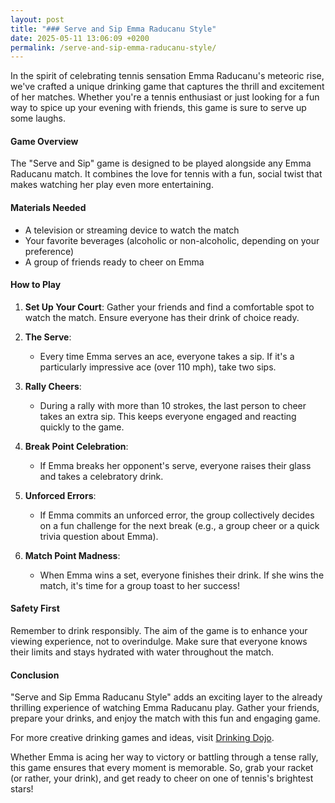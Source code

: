```yaml
---
layout: post
title: "### Serve and Sip Emma Raducanu Style"
date: 2025-05-11 13:06:09 +0200
permalink: /serve-and-sip-emma-raducanu-style/
---
```



In the spirit of celebrating tennis sensation Emma Raducanu's meteoric rise, we've crafted a unique drinking game that captures the thrill and excitement of her matches. Whether you're a tennis enthusiast or just looking for a fun way to spice up your evening with friends, this game is sure to serve up some laughs.

#### Game Overview

The "Serve and Sip" game is designed to be played alongside any Emma Raducanu match. It combines the love for tennis with a fun, social twist that makes watching her play even more entertaining.

#### Materials Needed

- A television or streaming device to watch the match
- Your favorite beverages (alcoholic or non-alcoholic, depending on your preference)
- A group of friends ready to cheer on Emma

#### How to Play

1. **Set Up Your Court**: Gather your friends and find a comfortable spot to watch the match. Ensure everyone has their drink of choice ready.

2. **The Serve**: 
   - Every time Emma serves an ace, everyone takes a sip. If it's a particularly impressive ace (over 110 mph), take two sips.

3. **Rally Cheers**: 
   - During a rally with more than 10 strokes, the last person to cheer takes an extra sip. This keeps everyone engaged and reacting quickly to the game.

4. **Break Point Celebration**:
   - If Emma breaks her opponent's serve, everyone raises their glass and takes a celebratory drink.

5. **Unforced Errors**: 
   - If Emma commits an unforced error, the group collectively decides on a fun challenge for the next break (e.g., a group cheer or a quick trivia question about Emma).

6. **Match Point Madness**:
   - When Emma wins a set, everyone finishes their drink. If she wins the match, it's time for a group toast to her success!

#### Safety First

Remember to drink responsibly. The aim of the game is to enhance your viewing experience, not to overindulge. Make sure that everyone knows their limits and stays hydrated with water throughout the match.

#### Conclusion

"Serve and Sip Emma Raducanu Style" adds an exciting layer to the already thrilling experience of watching Emma Raducanu play. Gather your friends, prepare your drinks, and enjoy the match with this fun and engaging game. 

For more creative drinking games and ideas, visit [Drinking Dojo](https://drinkingdojo.com).

Whether Emma is acing her way to victory or battling through a tense rally, this game ensures that every moment is memorable. So, grab your racket (or rather, your drink), and get ready to cheer on one of tennis's brightest stars!
